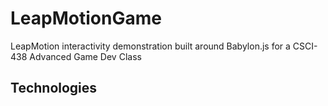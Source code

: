 # LeapMotionGame
LeapMotion interactivity demonstration built around Babylon.js for a CSCI-438 Advanced Game Dev Class


## Technologies
